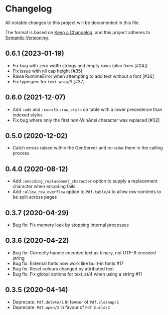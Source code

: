 # Changelog

All notable changes to this project will be documented in this file.

The format is based on [Keep a Changelog](https://keepachangelog.com/en/1.0.0/),
and this project adheres to [Semantic Versioning](https://semver.org/spec/v2.0.0.html).

## 0.6.1 (2023-01-19)

- Fix bug with zero width strings and empty rows (also fixes [#24])
- Fix issue with nil cap height [#35]
- Raise RuntimeError when attempting to add text without a font [#36]
- Fix typespec for `text_wrap/5` [#37]

## 0.6.0 (2021-12-07)

- Add `:odd` and `:even` to `:row_style` on table with a lower precedence than indexed styles
- Fix bug where only the first non-WinAnsi character was replaced [#32]

## 0.5.0 (2020-12-02)

- Catch errors raised within the GenServer and re-raise them in the calling process

## 0.4.0 (2020-08-12)

- Add `:encoding_replacement_character` option to supply a replacement character when encoding fails
- Add `:allow_row_overflow` option to `Pdf.table/4` to allow row contents to be split across pages

## 0.3.7 (2020-04-29)

- Bug fix: Fix memory leak by stopping internal processes

## 0.3.6 (2020-04-22)

- Bug fix: Correctly handle encoded text as binary, not UTF-8 encoded string
- Bug fix: External fonts now work like built-in fonts #17
- Bug fix: Reset colours changed by attributed text
- Bug fix: Fix global options for text_at/4 when using a string #11

## 0.3.5 (2020-04-14)

- Deprecate: `Pdf.delete/1` in favour of `Pdf.cleanup/1`
- Deprecate: `Pdf.open/2` in favour of `Pdf.build/2`
